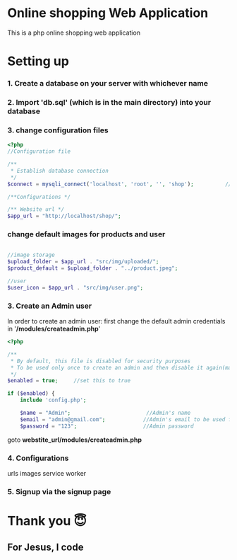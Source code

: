 # Online shopping Web Application

This is a php online shopping web application

# Setting up

### 1. Create a database on your server with whichever name

### 2. Import **'db.sql'** (which is in the main directory) into your database

### 3. change configuration files
```php
<?php
//Configuration file

/**
 * Establish database connection
 */
$connect = mysqli_connect('localhost', 'root', '', 'shop');          //('database_host','database_user','database_password','database_name')

/**Configurations */

/** Website url */
$app_url = "http://localhost/shop/";                                
```
### change default images for products and user
```php

//image storage
$upload_folder = $app_url . "src/img/uploaded/";
$product_default = $upload_folder . "../product.jpeg";

//user
$user_icon = $app_url . "src/img/user.png";

```

### 3. Create an Admin user

In order to create an admin user:
first change the default admin credentials in '**/modules/createadmin.php**'

```php
<?php

/**
 * By default, this file is disabled for security purposes
 * To be used only once to create an admin and then disable it again(make it false)
 */
$enabled = true;     //set this to true

if ($enabled) {
    include 'config.php';

    $name = "Admin";                        //Admin's name
    $email = "admin@gmail.com";            //Admin's email to be used for login
    $password = "123";                     //Admin password
```

goto **webstite_url/modules/createadmin.php**

### 4. Configurations

urls
images
service worker

### 5. Signup via the signup page

# Thank you 😇

## For Jesus, I code
